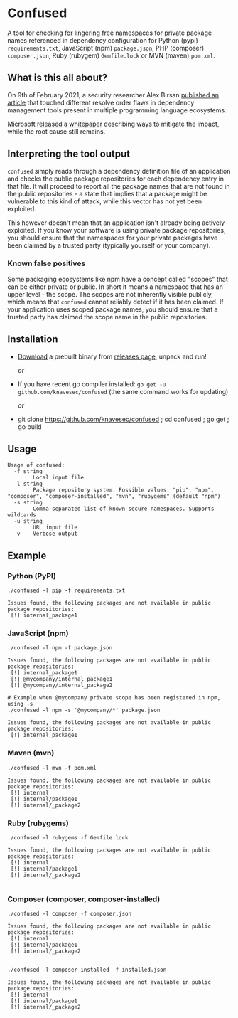 # Confused

A tool for checking for lingering free namespaces for private package names referenced in dependency configuration
for Python (pypi) `requirements.txt`, JavaScript (npm) `package.json`, PHP (composer) `composer.json`, Ruby (rubygem) `Gemfile.lock` or MVN (maven) `pom.xml`.

## What is this all about?

On 9th of February 2021, a security researcher Alex Birsan [published an article](https://medium.com/@alex.birsan/dependency-confusion-4a5d60fec610)
that touched different resolve order flaws in dependency management tools present in multiple programming language ecosystems.

Microsoft [released a whitepaper](https://azure.microsoft.com/en-gb/resources/3-ways-to-mitigate-risk-using-private-package-feeds/)
describing ways to mitigate the impact, while the root cause still remains.

## Interpreting the tool output

`confused` simply reads through a dependency definition file of an application and checks the public package repositories
for each dependency entry in that file. It will proceed to report all the package names that are not found in the public
repositories - a state that implies that a package might be vulnerable to this kind of attack, while this vector has not
yet been exploited.

This however doesn't mean that an application isn't already being actively exploited. If you know your software is using
private package repositories, you should ensure that the namespaces for your private packages have been claimed by a
trusted party (typically yourself or your company).

### Known false positives

Some packaging ecosystems like npm have a concept called "scopes" that can be either private or public. In short it means
a namespace that has an upper level - the scope. The scopes are not inherently visible publicly, which means that `confused`
cannot reliably detect if it has been claimed. If your application uses scoped package names, you should ensure that a
trusted party has claimed the scope name in the public repositories.

## Installation

- [Download](https://github.com/knavesec/confused/releases/latest) a prebuilt binary from [releases page](https://github.com/knavesec/confused/releases/latest), unpack and run!

  _or_
- If you have recent go compiler installed: `go get -u github.com/knavesec/confused` (the same command works for updating)

  _or_
- git clone https://github.com/knavesec/confused ; cd confused ; go get ; go build

## Usage
```
Usage of confused:
  -f string
    	Local input file
  -l string
    	Package repository system. Possible values: "pip", "npm", "composer", "composer-installed", "mvn", "rubygems" (default "npm")
  -s string
    	Comma-separated list of known-secure namespaces. Supports wildcards
  -u string
    	URL input file
  -v	Verbose output

```

## Example

### Python (PyPI)
```
./confused -l pip -f requirements.txt

Issues found, the following packages are not available in public package repositories:
 [!] internal_package1

```

### JavaScript (npm)
```
./confused -l npm -f package.json

Issues found, the following packages are not available in public package repositories:
 [!] internal_package1
 [!] @mycompany/internal_package1
 [!] @mycompany/internal_package2

# Example when @mycompany private scope has been registered in npm, using -s
./confused -l npm -s '@mycompany/*' package.json

Issues found, the following packages are not available in public package repositories:
 [!] internal_package1
```

### Maven (mvn)
```
./confused -l mvn -f pom.xml

Issues found, the following packages are not available in public package repositories:
 [!] internal
 [!] internal/package1
 [!] internal/_package2

```

### Ruby (rubygems)
```
./confused -l rubygems -f Gemfile.lock

Issues found, the following packages are not available in public package repositories:
 [!] internal
 [!] internal/package1
 [!] internal/_package2
 
```

### Composer (composer, composer-installed)
```
./confused -l composer -f composer.json

Issues found, the following packages are not available in public package repositories:
 [!] internal
 [!] internal/package1
 [!] internal/_package2
 

./confused -l composer-installed -f installed.json

Issues found, the following packages are not available in public package repositories:
 [!] internal
 [!] internal/package1
 [!] internal/_package2
```